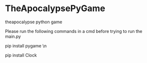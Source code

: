 # TheApocalypsePyGame
theapocalypse python game


Please run the following commands in a cmd before trying to run the main.py

pip install pygame \n

pip install Clock
